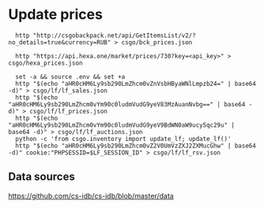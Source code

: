 # Update prices

```shell script
  http "http://csgobackpack.net/api/GetItemsList/v2/?no_details=true&currency=RUB" > csgo/bck_prices.json
```

```shell script
  http "https://api.hexa.one/market/prices/730?key=<api_key>" > csgo/hexa_prices.json
```

```shell script
  set -a && source .env && set +a
  http "$(echo "aHR0cHM6Ly9sb290LmZhcm0vZnVsbHByaWNlLmpzb24=" | base64 -d)" > csgo/lf/lf_sales.json
  http "$(echo "aHR0cHM6Ly9sb290LmZhcm0vYm90c0ludmVudG9yeV83MzAuanNvbg==" | base64 -d)" > csgo/lf/lf_prices.json
  http "$(echo "aHR0cHM6Ly9sb290LmZhcm0vYm90c0ludmVudG9yeV9BdWN0aW9ucy5qc29u" | base64 -d)" > csgo/lf/lf_auctions.json
  python -c 'from csgo.inventory import update_lf; update_lf()'
  http "$(echo "aHR0cHM6Ly9sb290LmZhcm0vZ2V0UmVzZXJ2ZXMucGhw" | base64 -d)" cookie:"PHPSESSID=$LF_SESSION_ID" > csgo/lf/lf_rsv.json
```

## Data sources

https://github.com/cs-idb/cs-idb/blob/master/data